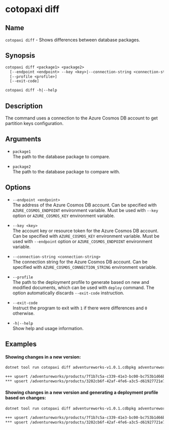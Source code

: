 # cotopaxi diff

<p />

## Name

<p />

`cotopaxi diff` - Shows differences between database packages.

<p />

## Synopsis

<p />

```txt
cotopaxi diff <package1> <package2>
  [--endpoint <endpoint> --key <key>|--connection-string <connection-string>]
  [--profile <profile>]
  [--exit-code]

cotopaxi diff -h|--help
```

<p />

## Description

<p />

The command uses a connection to the Azure Cosmos DB account to get partition keys configuration.

<p />

## Arguments

<p />

- `package1`  
The path to the database package to compare.

<p />

- `package2`  
The path to the database package to compare with.

<p />

## Options

<p />

- `--endpoint <endpoint>`  
The address of the Azure Cosmos DB account. Can be specified with `AZURE_COSMOS_ENDPOINT` environment variable. Must be used with `--key` option or `AZURE_COSMOS_KEY` environment variable.

<p />

- `--key <key>`  
The account key or resource token for the Azure Cosmos DB account. Can be specified with `AZURE_COSMOS_KEY` environment variable. Must be used with `--endpoint` option or `AZURE_COSMOS_ENDPOINT` environment variable.

<p />

- `--connection-string <connection-string>`  
The connection string for the Azure Cosmos DB account. Can be specified with `AZURE_COSMOS_CONNECTION_STRING` environment variable.

<p />

- `--profile`  
The path to the deployment profile to generate based on new and modified documents, which can be used with `deploy` command. The option automatically discards `--exit-code` instruction.

<p />

- `--exit-code`  
Instruct the program to exit with `1` if there were differences and `0` otherwise.

<p />

- `-h|--help`  
Show help and usage information.

<p />

## Examples

<p />

#### Showing changes in a new version:

<p />

```txt
dotnet tool run cotopaxi diff adventureworks-v1.0.1.cdbpkg adventureworks-v1.0.0.cdbpkg
```

<p />

```txt
+++ upsert /adventureworks/products/7f1b7c5a-c339-41e3-bc00-bc753b1d66bc:["bikes"] (+4)
*** upsert /adventureworks/products/3202cb6f-42af-4fe6-a3c5-d61927721e75:["bikes"] (*1)
```

<p />

#### Showing changes in a new version and generating a deployment profile based on changes:

<p />

```txt
dotnet tool run cotopaxi diff adventureworks-v1.0.1.cdbpkg adventureworks-v1.0.0.cdbpkg --profile adventureworks-v1.0.1.profile.json
```

<p />

```txt
+++ upsert /adventureworks/products/7f1b7c5a-c339-41e3-bc00-bc753b1d66bc:["bikes"] (+4)
*** upsert /adventureworks/products/3202cb6f-42af-4fe6-a3c5-d61927721e75:["bikes"] (*1)
```
